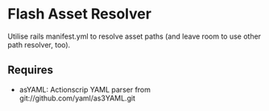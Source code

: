 Flash Asset Resolver
====================

Utilise rails manifest.yml to resolve asset paths (and leave room to use other path resolver, too).

Requires
--------

* asYAML: Actionscrip YAML parser from git://github.com/yaml/as3YAML.git